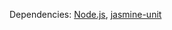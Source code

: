 Dependencies: [Node.js](http://nodejs.org/),
[jasmine-unit](https://github.com/mhevery/jasmine-node)
